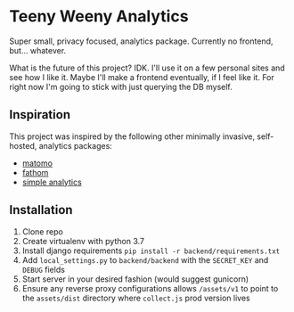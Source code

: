 # Teeny Weeny Analytics

Super small, privacy focused, analytics package. Currently no frontend, but... whatever.

What is the future of this project? IDK. I'll use it on a few personal sites and see how I like it. Maybe I'll make a frontend eventually, if I feel like it. For right now I'm going to stick with just querying the DB myself.


## Inspiration

This project was inspired by the following other minimally invasive, self-hosted, analytics packages:

- [matomo](https://matomo.org/)
- [fathom](https://usefathom.com)
- [simple analytics](https://simpleanalytics.io)

## Installation

1. Clone repo
2. Create virtualenv with python 3.7
3. Install django requirements `pip install -r backend/requirements.txt`
4. Add `local_settings.py` to `backend/backend` with the `SECRET_KEY` and `DEBUG` fields
5. Start server in your desired fashion (would suggest gunicorn)
6. Ensure any reverse proxy configurations allows `/assets/v1` to point to the `assets/dist` directory where `collect.js` prod version lives
